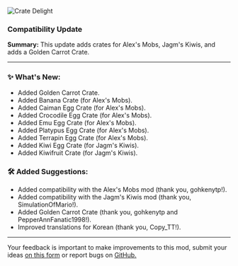 <p align="left"><img src="https://cdn.modrinth.com/data/9rlXSyLg/images/c741ee61d02d1d45dd85222e826e3e6dd787e837.png" alt="Crate Delight">

<h3>Compatibility Update</h3>
<p><b>Summary:</b> This update adds crates for Alex's Mobs, Jagm's Kiwis, and adds a Golden Carrot Crate.</p>
<hr/>

<h3>✨ What's New:</h3>
<ul>
  <li>Added Golden Carrot Crate.</li>
  <li>Added Banana Crate (for Alex's Mobs).</li>
  <li>Added Caiman Egg Crate (for Alex's Mobs).</li>
  <li>Added Crocodile Egg Crate (for Alex's Mobs).</li>
  <li>Added Emu Egg Crate (for Alex's Mobs).</li>
  <li>Added Platypus Egg Crate (for Alex's Mobs).</li>
  <li>Added Terrapin Egg Crate (for Alex's Mobs).</li>
  <li>Added Kiwi Egg Crate (for Jagm's Kiwis).</li>
  <li>Added Kiwifruit Crate (for Jagm's Kiwis).</li>
</ul>

<h3>🛠️ Added Suggestions:</h3>
<ul>
  <li>Added compatibility with the Alex's Mobs mod (thank you, gohkenytp!).</li>
  <li>Added compatibility with the Jagm's Kiwis mod (thank you, SimulationOfMario!).</li>
  <li>Added Golden Carrot Crate (thank you, gohkenytp and PepperAnnFanatic1998!).</li>
  <li>Improved translations for Korean (thank you, Copy_TT!).</li>
</ul>
<hr/>

<p>Your feedback is important to make improvements to this mod, submit your ideas <a href="https://forms.gle/1rHcPN5v4k8nE9fr5">on this form</a> or report bugs on <a href="https://github.com/axperty/cratedelight-forge">GitHub.</a></p>
